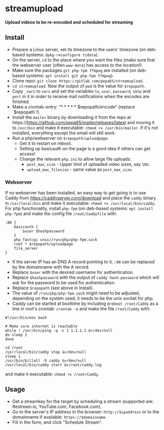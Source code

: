 # streamupload
**Upload videos to be re-encoded and scheduled for streaming**

## Install
* Prepare a Linux server, set its timezone to the users' timezone
  (on deb-based systems: `dpkg-reconfigure tzdata`).
* On the server, `cd` to the place where you want the files (make sure that
  the webserver user (often `www-data`) has access to the location!).
* Make sure the packages `git php-fpm ffmpeg` are installed (on deb-based
  systems: `apt install git php-fpm ffmpeg`).
* Clone repo: `git clone https://gitlab.com/pepa65/streamupload`.
* `cd streamupload`. Now the output of `pwd` is the value for `$repopath`.
* Copy `_vars` to `vars` and set the variables
  `to`, `user`, `password`, `smtp` and `port` in it in order to
  receive mail notifications when the encodes are finished.
* Make a crontab-entry: "* * * * *  $repopath/encode" (replace `$repopath`!).
* Install the `mailer` binary by downloading it from the repo at
  https://https://github.com/pepa65/mailer/releases/latest and moving it to
  `/usr/bin` and make it executable: `chmod +x /usr/bin/mailer`.
  If it's not installed, everything except the email will still work.
* Run a php/webserver on `$repopath/uploadpage`:
  - Get it to restart on reboot.
  - Setting up basicauth on the page is a good idea if others can get access!
  - Change the relevant `php.ini` to allow large file uploads:
    * `post_max_size` - Upper limit of uploaded video sizes, say `10G`.
    * `upload_max_filesize` - same value as `post_max_size`.

### Webserver
If no webserver has been installed, an easy way to get going is to use Caddy
from https://caddyserver.com/download and place the `caddy` binary in
`/usr/local/bin` and make it executable: `chmod +x /usr/local/bin/caddy`.
For php functionality, install `php-fpm` (on deb-based systems:
`apt install php-fpm`) and make the config file `/root/Caddyfile` with:
```
:80 {
	basicauth {
		$user $hashpassword
	}
	php_fastcgi unix//run/php/php-fpm.sock
	root * $repopath/uploadpage
	file_server
}
```
* If the server IP has an DNS A record pointing to it, `:80` can be replaced
  by the domainname with the A record.
* Replace `$user` with the desired username for authentication.
* Replace `$hashpassword` with the output of `caddy hash-password` which will
  ask for the password to be used for authentication.
* Replace `$repopath` (see above in Install).
* The value of `/run/php/php-fpm.sock` might need to be adjusted, depending
  on the system used, it needs to be the unix socket for php.
* Caddy can be started at boottime by including `@reboot /root/Caddy` as a
  line in root's crontab: `crontab -e` and make the file `/root/Caddy` with:
```
#!/usr/bin/env bash

# Make sure internet is reachable
while ! /usr/bin/ping -q -c 1 1.1.1.1 &>/dev/null
do sleep 1
done

cd /root
/usr/local/bin/caddy stop &>/dev/null
sleep 1
/usr/bin/killall -9 caddy &>/dev/null
/usr/local/bin/caddy start &>/root/caddy.log
```
  and make it executable: `chmod +x /root/Caddy`.

## Usage
* Get a streamkey for the target by scheduling a stream
  (supported are: Restream.io, YouTube.com, Facebook.com).
* Go to the server's IP address in the browser: `http://$ipaddress` or to the
  domainname if available: `https://$domainname`.
* Fill in the form, and click "Schedule Stream".
